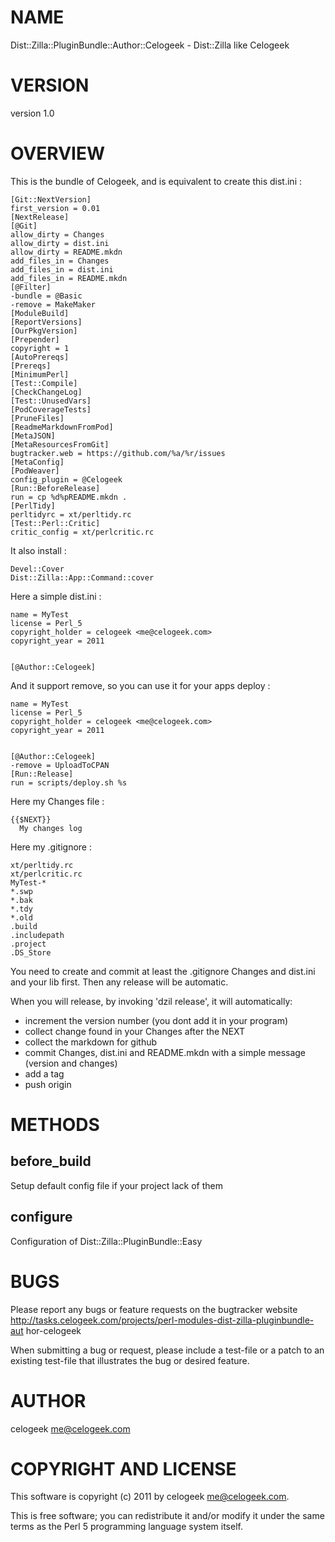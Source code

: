 # NAME

Dist::Zilla::PluginBundle::Author::Celogeek - Dist::Zilla like Celogeek

# VERSION

version 1.0

# OVERVIEW

This is the bundle of Celogeek, and is equivalent to create this dist.ini :

    [Git::NextVersion]
    first_version = 0.01
    [NextRelease]
    [@Git]
    allow_dirty = Changes
    allow_dirty = dist.ini
    allow_dirty = README.mkdn
    add_files_in = Changes
    add_files_in = dist.ini
    add_files_in = README.mkdn
    [@Filter]
    -bundle = @Basic
    -remove = MakeMaker
    [ModuleBuild]
    [ReportVersions]
    [OurPkgVersion]
    [Prepender]
    copyright = 1
    [AutoPrereqs]
    [Prereqs]
    [MinimumPerl]
    [Test::Compile]
    [CheckChangeLog]
    [Test::UnusedVars]
    [PodCoverageTests]
    [PruneFiles]
    [ReadmeMarkdownFromPod]
    [MetaJSON]
    [MetaResourcesFromGit]
    bugtracker.web = https://github.com/%a/%r/issues
    [MetaConfig]
    [PodWeaver]
    config_plugin = @Celogeek
    [Run::BeforeRelease]
    run = cp %d%pREADME.mkdn .
    [PerlTidy]
    perltidyrc = xt/perltidy.rc
    [Test::Perl::Critic]
    critic_config = xt/perlcritic.rc

It also install :

    Devel::Cover
    Dist::Zilla::App::Command::cover

Here a simple dist.ini :

    name = MyTest
    license = Perl_5
    copyright_holder = celogeek <me@celogeek.com>
    copyright_year = 2011
    

    [@Author::Celogeek]

And it support remove, so you can use it for your apps deploy :

    name = MyTest
    license = Perl_5
    copyright_holder = celogeek <me@celogeek.com>
    copyright_year = 2011
    

    [@Author::Celogeek]
    -remove = UploadToCPAN
    [Run::Release]
    run = scripts/deploy.sh %s

Here my Changes file :

    {{$NEXT}}
      My changes log

Here my .gitignore :

    xt/perltidy.rc
    xt/perlcritic.rc
    MyTest-*
    *.swp
    *.bak
    *.tdy
    *.old
    .build
    .includepath
    .project
    .DS_Store

You need to create and commit at least the .gitignore Changes and dist.ini and your lib first. Then any release will be automatic.

When you will release, by invoking 'dzil release', it will automatically:

- increment the version number (you dont add it in your program)
- collect change found in your Changes after the NEXT
- collect the markdown for github
- commit Changes, dist.ini and README.mkdn with a simple message (version and changes)
- add a tag
- push origin

# METHODS

## before\_build

Setup default config file if your project lack of them

## configure

Configuration of Dist::Zilla::PluginBundle::Easy

# BUGS

Please report any bugs or feature requests on the bugtracker website
http://tasks.celogeek.com/projects/perl-modules-dist-zilla-pluginbundle-aut
hor-celogeek

When submitting a bug or request, please include a test-file or a
patch to an existing test-file that illustrates the bug or desired
feature.

# AUTHOR

celogeek <me@celogeek.com>

# COPYRIGHT AND LICENSE

This software is copyright (c) 2011 by celogeek <me@celogeek.com>.

This is free software; you can redistribute it and/or modify it under
the same terms as the Perl 5 programming language system itself.

